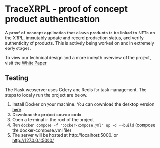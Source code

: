 # TraceXRPL - proof of concept product authentication 

A proof of concept application that allows products to be linked to NFTs on the XRPL, immutably update and record production status, and verify authenticity of products. This is actively being worked on and in extremely early stages.

To view our technical design and a more indepth overview of the project, visit the [White Paper](./docs/whitepaper.md)

## Testing

The Flask webserver uses Celery and Redis for task management. The steps to locally run the project are below.

1. Install Docker on your machine. You can download the desktop version [here](https://www.docker.com/products/docker-desktop).
2. Download the project source code
3. Open a terminal in the root of the project
4. Run `docker compose -f "docker-compose.yml" up -d --build` (compose the docker-compose.yml file)
5. The server will be hosted at http://localhost:5000/ or http://127.0.0.1:5000/
